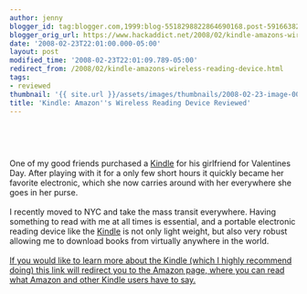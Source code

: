 ```yaml
---
author: jenny
blogger_id: tag:blogger.com,1999:blog-5518298822864690168.post-5916638233343976423
blogger_orig_url: https://www.hackaddict.net/2008/02/kindle-amazons-wireless-reading-device.html
date: '2008-02-23T22:01:00.000-05:00'
layout: post
modified_time: '2008-02-23T22:01:09.789-05:00'
redirect_from: /2008/02/kindle-amazons-wireless-reading-device.html
tags:
- reviewed
thumbnail: '{{ site.url }}/assets/images/thumbnails/2008-02-23-image-0000.jpg'
title: 'Kindle: Amazon''s Wireless Reading Device Reviewed'
---
```


<img alt="" border="0" id="BLOGGER_PHOTO_ID_5169637504422351682" src="{{ site.url }}/assets/images/2008-02-23-image-0000.jpg" style="margin: 0px auto 10px; display: block; text-align: center; "/><br/><br/><br/>One of my good friends purchased a <a href="http://www.amazon.com/gp/product/B000FI73MA/ref=amb_link_6369712_1?pf_rd_m=ATVPDKIKX0DER&amp;pf_rd_s=center-1&amp;pf_rd_r=15908FZGGRFY8ZNBATEV&amp;pf_rd_t=101&amp;pf_rd_p=365511101&amp;pf_rd_i=507846?tag=hack-20">Kindle</a> for his girlfriend for Valentines Day.  After playing with it for a only few short hours it quickly became her favorite electronic, which she now carries around with her everywhere she goes in her purse.<br/><br/>I recently moved to NYC and take the mass transit everywhere.  Having something to read with me at all times is essential, and a portable electronic reading device like the <a href="http://www.amazon.com/gp/product/B000FI73MA/ref=amb_link_6369712_1?pf_rd_m=ATVPDKIKX0DER&amp;pf_rd_s=center-1&amp;pf_rd_r=15908FZGGRFY8ZNBATEV&amp;pf_rd_t=101&amp;pf_rd_p=365511101&amp;pf_rd_i=507846?tag=hack-20">Kindle</a> is not only light weight, but also very robust allowing me to download books from virtually anywhere in the world.<br/><a href="http://www.amazon.com/gp/product/B000FI73MA/ref=amb_link_6369712_1?pf_rd_m=ATVPDKIKX0DER&amp;pf_rd_s=center-1&amp;pf_rd_r=15908FZGGRFY8ZNBATEV&amp;pf_rd_t=101&amp;pf_rd_p=365511101&amp;pf_rd_i=507846?tag=hack-20"><br/>If you would like to learn more about the Kindle (which I highly recommend doing) this link will redirect you to the Amazon page, where you can read what Amazon and other Kindle users have to say.</a>